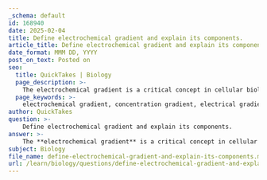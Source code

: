 ```yaml
---
_schema: default
id: 168940
date: 2025-02-04
title: Define electrochemical gradient and explain its components.
article_title: Define electrochemical gradient and explain its components.
date_format: MMM DD, YYYY
post_on_text: Posted on
seo:
  title: QuickTakes | Biology
  page_description: >-
    The electrochemical gradient is a critical concept in cellular biology, influenced by concentration and electrical gradients across the cell membrane, essential for processes such as nerve impulse transmission and muscle contraction.
  page_keywords: >-
    electrochemical gradient, concentration gradient, electrical gradient, cell membrane, sodium ions, nerve impulse transmission, muscle contraction, active transport, sodium-potassium pump, cellular homeostasis
author: QuickTakes
question: >-
    Define electrochemical gradient and explain its components.
answer: >-
    The **electrochemical gradient** is a critical concept in cellular biology, representing the combined effect of two main components: the concentration gradient and the electrical gradient across a cell membrane.\n\n### Components of the Electrochemical Gradient\n\n1. **Concentration Gradient**: This refers to the difference in the concentration of ions or molecules across the membrane. For example, if there is a higher concentration of sodium ions (Na+) outside the cell compared to the inside, this creates a concentration gradient that drives Na+ ions to move into the cell when channels are opened.\n\n2. **Electrical Gradient**: This component is determined by the difference in charge across the membrane. The inside of a typical cell is negatively charged relative to the outside. This electrical potential influences the movement of charged particles. For instance, positively charged ions (like Na+) are attracted to the negatively charged interior of the cell, while negatively charged ions (like Cl-) are repelled.\n\n### Importance of the Electrochemical Gradient\n\nThe electrochemical gradient is essential for various physiological processes, including:\n\n- **Nerve Impulse Transmission**: In neurons, the electrochemical gradient is crucial for generating action potentials, which are the electrical signals that transmit information throughout the nervous system. The rapid influx of Na+ ions during an action potential is driven by both the concentration and electrical gradients.\n\n- **Muscle Contraction**: Muscle cells rely on the electrochemical gradient to facilitate contraction and relaxation. The movement of ions across the membrane is necessary for muscle fibers to respond to stimuli.\n\n- **Active Transport Mechanisms**: The electrochemical gradient is maintained by active transport processes, such as the sodium-potassium pump (Na+-K+ pump). This pump actively transports Na+ out of the cell and K+ into the cell against their respective concentration gradients, using energy derived from ATP hydrolysis. This action is vital for maintaining the electrochemical gradient and, consequently, cellular homeostasis.\n\n- **Regulating Cell Volume**: By controlling the concentrations of Na+ and K+ inside and outside the cell, the electrochemical gradient helps maintain osmotic balance, preventing excessive swelling or shrinking of the cell.\n\nIn summary, the electrochemical gradient is a fundamental aspect of cellular function, influencing the movement of ions and other charged particles across the cell membrane, and playing a crucial role in processes such as nerve impulse transmission, muscle contraction, and overall cellular homeostasis.
subject: Biology
file_name: define-electrochemical-gradient-and-explain-its-components.md
url: /learn/biology/questions/define-electrochemical-gradient-and-explain-its-components
---
```


&nbsp;